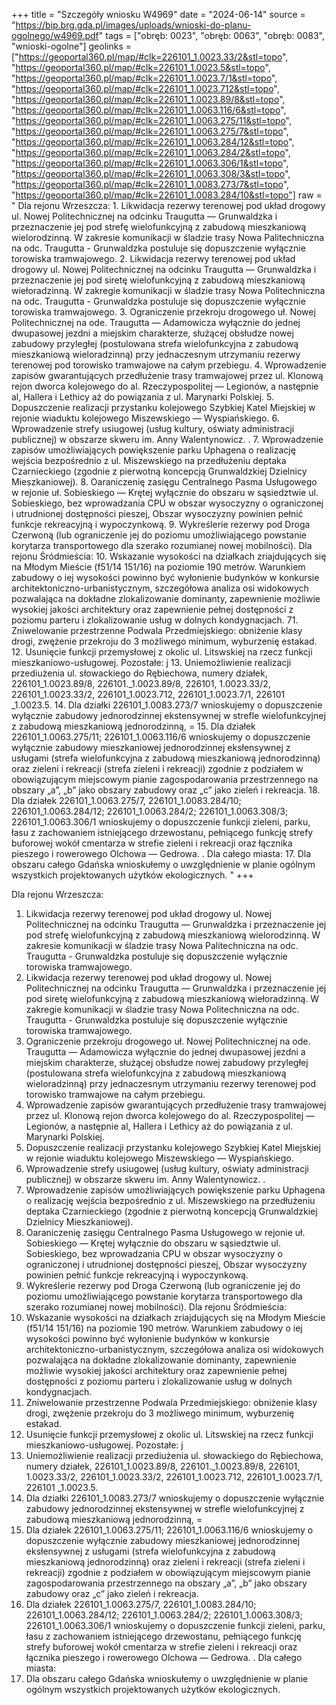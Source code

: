 +++
title = "Szczegóły wniosku W4969"
date = "2024-06-14"
source = "https://bip.brg.gda.pl/images/uploads/wnioski-do-planu-ogolnego/w4969.pdf"
tags = ["obręb: 0023", "obręb: 0063", "obręb: 0083", "wnioski-ogolne"]
geolinks = ["https://geoportal360.pl/map/#clk=226101_1.0023.33/2&stl=topo", "https://geoportal360.pl/map/#clk=226101_1.0023.5&stl=topo", "https://geoportal360.pl/map/#clk=226101_1.0023.7/1&stl=topo", "https://geoportal360.pl/map/#clk=226101_1.0023.712&stl=topo", "https://geoportal360.pl/map/#clk=226101_1.0023.89/8&stl=topo", "https://geoportal360.pl/map/#clk=226101_1.0063.116/6&stl=topo", "https://geoportal360.pl/map/#clk=226101_1.0063.275/11&stl=topo", "https://geoportal360.pl/map/#clk=226101_1.0063.275/7&stl=topo", "https://geoportal360.pl/map/#clk=226101_1.0063.284/12&stl=topo", "https://geoportal360.pl/map/#clk=226101_1.0063.284/2&stl=topo", "https://geoportal360.pl/map/#clk=226101_1.0063.306/1&stl=topo", "https://geoportal360.pl/map/#clk=226101_1.0063.308/3&stl=topo", "https://geoportal360.pl/map/#clk=226101_1.0083.273/7&stl=topo", "https://geoportal360.pl/map/#clk=226101_1.0083.284/10&stl=topo"]
raw = " Dla rejonu Wrzeszcza: 1. Likwidacja rezerwy terenowej pod układ drogowy ul. Nowej Politechnicznej na odcinku Traugutta — Grunwaldzka i przeznaczenie jej pod strefę wielofunkcyjną z zabudową mieszkaniową wielorodzinną. W zakresie komunikacji w śladzie trasy Nowa Palitechniczna na odc. Traugutta - Grunwaldzka postuluje się dopuszczenie wyłącznie torowiska tramwajowego. 2. Likwidacja rezerwy terenowej pod układ drogowy ul. Nowej Politechnicznej na odcinku Traugutta — Grunwaldzka i przeznaczenie jej pod siretę wielofunkcyjną z zabudową mieszkaniową wiełoradzinną. W zakregie komunikacji w śladzie trasy Nowa Politechniczna na odc. Traugutta - Grunwaldzka postuluje się dopuszczenie wyłącznie torowiska tramwajowego. 3. Ograniczenie przekroju drogowego uł. Nowej Politechnicznej na ode. Traugutta — Adamowicza wyłącznie  do jednej dwupasowej jezdni a miejskim charakterze, służącej obsłudze nowej zabudowy przyległej  (postulowana strefa wielofunkcyjna z zabudową mieszkaniową wieloradzinną) przy jednaczesnym utrzymaniu rezerwy terenowej pod torowisko tramwajowe na całym przebiegu. 4. Wprowadzenie zapisów gwarantujących przedłużenie trasy tramwajowej przez ul. Klonową  rejon dworca kolejowego do al. Rzeczypospolitej — Legionów, a następnie al, Hallera i Lethicy aż do powiązania z ul. Marynarki Polskiej. 5. Dopuszczenie realizacji przystanku kolejowego Szybkiej Katel Miejskiej w rejonie wiaduktu kolejowego Miszewskiego — Wyspiańskiego. 6. Wprowadzenie strefy usiugowej (usług kultury, oświaty  administracji publicznej) w obszarze skweru im. Anny Walentynowicz. . 7. Wprowadzenie zapisów umożliwiających powiększenie parku Uphagena o realizację wejścia bezpośrednio z ul. Miszewskiego na przedłużeniu deptaka Czarnieckiego (zgodnie z pierwotną koncepcją Grunwaldzkiej Dzielnicy Mieszkaniowej). 8. Oaraniczenię zasięgu Centralnego Pasma Usługowego w rejonie uł. Sobieskiego — Krętej wyłącznie do obszaru w sąsiedztwie ul. Sobieskiego, bez wprowadzania CPU w obszar wysoczyzny o ograniczonej i utrudnionej dostępności pieszej, Obszar wysoczyzny powinien pełnić funkcje rekreacyjną i wypoczynkową. 9. Wykreślerie rezerwy pod Droga Czerwoną (lub ograniczenie jej do poziomu umożliwiającego powstanie korytarza transportowego dla szerako rozumianej nowej mobilności). Dla rejonu Śródmieścia:  10. Wskazanie wysokości na działkach zriajdujących się na Młodym Mieście (f51/14 151/16) na poziomie 190 metrów. Warunkiem zabudowy o iej wysokości powinno być wyłonienie budynków w konkursie architektoniczno-urbanistycznym, szczegółowa analiza osi widokowych pozwalająca na dokładne zlokalizowanie dominanty, zapewnienie możliwie wysokiej jakości architektury oraz zapewnienie pełnej dostępności z poziomu parteru i zlokalizowanie usług w dolnych kondygnacjach. 71. Zniwelowanie przestrzenne Podwala Przedmiejskiego: obniżenie klasy drogi, zwężenie przekroju do 3 możliwego minimum, wyburzenię estakad. 12. Usunięcie funkcji przemysłowej z okolic ul. Litswskiej na rzecz funkcji mieszkaniowo-usługowej. Pozostałe: j 13. Uniemożliwienie realizacji przediużenia ul. słowackiego do Rębiechowa, numery działek, 226101_1.0023.89/8, 226101._1.0023.89/8, 226101, 1.0023.33/2, 226101_1.0023.33/2, 226101_1.0023.712, 226101_1.0023.7/1, 226101 _1.0023.5. 14. Dla działki 226101_1.0083.273/7 wnioskujemy o dopuszczenie wyłącznie zabudowy jednorodzinnej ekstensywnej w strefle wielofunkcyjnej z zabudową mieszkaniową jednorodzinną, = 15. Dla działek 226101_1.0063.275/11; 226101_1.0063.116/6 wnioskujemy o dopuszczenie wyłącznie zabudowy mieszkaniowej jednorodzinnej eksłensywnej z usługami (strefa wielofunkcyjna z zabudową mieszkaniową jednorodzinną) oraz zieleni i rekreacji (strefa zieleni i rekreacji) zgodnie z podziałem w obowiązującym miejscowym pianie zagospodarowania przestrzennego na obszary „a”, „b” jako obszary zabudowy oraz „c” jako zieleń i rekreacja. 18. Dla działek 226101_1.0063.275/7, 226101_1.0083.284/10; 226101_1.0063.284/12; 226101_1.0063.284/2; 226101_1.0063.308/3; 226101_1.0063.306/1 wnioskujemy o dopuszczenie funkcji zieleni, parku, łasu z zachowaniem istniejącego drzewostanu, pełniącego funkcję strefy buforowej wokół cmentarza w strefie zieleni i rekreacji oraz łącznika pieszego i rowerowego Olchowa — Gedrowa. . Dla całego miasta: 17. Dla obszaru całego Gdańska wnioskułemy o uwzględnienie w planie ogólnym wszystkich projektowanych użytków ekologicznych. "
+++


Dla rejonu Wrzeszcza:
1. Likwidacja rezerwy terenowej pod układ drogowy ul. Nowej Politechnicznej na odcinku Traugutta —
Grunwaldzka i przeznaczenie jej pod strefę wielofunkcyjną z zabudową mieszkaniową wielorodzinną. W
zakresie komunikacji w śladzie trasy Nowa Palitechniczna na odc. Traugutta - Grunwaldzka postuluje się
dopuszczenie wyłącznie torowiska tramwajowego.
2. Likwidacja rezerwy terenowej pod układ drogowy ul. Nowej Politechnicznej na odcinku Traugutta —
Grunwaldzka i przeznaczenie jej pod siretę wielofunkcyjną z zabudową mieszkaniową wiełoradzinną. W
zakregie komunikacji w śladzie trasy Nowa Politechniczna na odc. Traugutta - Grunwaldzka postuluje się
dopuszczenie wyłącznie torowiska tramwajowego.
3. Ograniczenie przekroju drogowego uł. Nowej Politechnicznej na ode. Traugutta — Adamowicza wyłącznie
 do jednej dwupasowej jezdni a miejskim charakterze, służącej obsłudze nowej zabudowy przyległej
 (postulowana strefa wielofunkcyjna z zabudową mieszkaniową wieloradzinną) przy jednaczesnym utrzymaniu
rezerwy terenowej pod torowisko tramwajowe na całym przebiegu.
4. Wprowadzenie zapisów gwarantujących przedłużenie trasy tramwajowej przez ul. Klonową  rejon dworca
kolejowego do al. Rzeczypospolitej — Legionów, a następnie al, Hallera i Lethicy aż do powiązania z ul.
Marynarki Polskiej.
5. Dopuszczenie realizacji przystanku kolejowego Szybkiej Katel Miejskiej w rejonie wiaduktu kolejowego
Miszewskiego — Wyspiańskiego.
6. Wprowadzenie strefy usiugowej (usług kultury, oświaty  administracji publicznej) w obszarze skweru im.
Anny Walentynowicz. .
7. Wprowadzenie zapisów umożliwiających powiększenie parku Uphagena o realizację wejścia bezpośrednio
z ul. Miszewskiego na przedłużeniu deptaka Czarnieckiego (zgodnie z pierwotną koncepcją Grunwaldzkiej
Dzielnicy Mieszkaniowej).
8. Oaraniczenię zasięgu Centralnego Pasma Usługowego w rejonie uł. Sobieskiego — Krętej wyłącznie do
obszaru w sąsiedztwie ul. Sobieskiego, bez wprowadzania CPU w obszar wysoczyzny o ograniczonej i
utrudnionej dostępności pieszej, Obszar wysoczyzny powinien pełnić funkcje rekreacyjną i wypoczynkową.
9. Wykreślerie rezerwy pod Droga Czerwoną (lub ograniczenie jej do poziomu umożliwiającego powstanie
korytarza transportowego dla szerako rozumianej nowej mobilności).
Dla rejonu Śródmieścia: 
10. Wskazanie wysokości na działkach zriajdujących się na Młodym Mieście (f51/14 151/16) na poziomie
190 metrów. Warunkiem zabudowy o iej wysokości powinno być wyłonienie budynków w konkursie
architektoniczno-urbanistycznym, szczegółowa analiza osi widokowych pozwalająca na dokładne
zlokalizowanie dominanty, zapewnienie możliwie wysokiej jakości architektury oraz zapewnienie pełnej
dostępności z poziomu parteru i zlokalizowanie usług w dolnych kondygnacjach.
71. Zniwelowanie przestrzenne Podwala Przedmiejskiego: obniżenie klasy drogi, zwężenie przekroju do 3
możliwego minimum, wyburzenię estakad.
12. Usunięcie funkcji przemysłowej z okolic ul. Litswskiej na rzecz funkcji mieszkaniowo-usługowej.
Pozostałe: j
13. Uniemożliwienie realizacji przediużenia ul. słowackiego do Rębiechowa, numery działek,
226101_1.0023.89/8, 226101._1.0023.89/8, 226101, 1.0023.33/2, 226101_1.0023.33/2, 226101_1.0023.712,
226101_1.0023.7/1, 226101 _1.0023.5.
14. Dla działki 226101_1.0083.273/7 wnioskujemy o dopuszczenie wyłącznie zabudowy jednorodzinnej
ekstensywnej w strefle wielofunkcyjnej z zabudową mieszkaniową jednorodzinną, =
15. Dla działek 226101_1.0063.275/11; 226101_1.0063.116/6 wnioskujemy o dopuszczenie wyłącznie
zabudowy mieszkaniowej jednorodzinnej eksłensywnej z usługami (strefa wielofunkcyjna z zabudową
mieszkaniową jednorodzinną) oraz zieleni i rekreacji (strefa zieleni i rekreacji) zgodnie z podziałem w
obowiązującym miejscowym pianie zagospodarowania przestrzennego na obszary „a”, „b” jako obszary
zabudowy oraz „c” jako zieleń i rekreacja.
18. Dla działek 226101_1.0063.275/7, 226101_1.0083.284/10; 226101_1.0063.284/12;
226101_1.0063.284/2; 226101_1.0063.308/3; 226101_1.0063.306/1 wnioskujemy o dopuszczenie funkcji
zieleni, parku, łasu z zachowaniem istniejącego drzewostanu, pełniącego funkcję strefy buforowej wokół
cmentarza w strefie zieleni i rekreacji oraz łącznika pieszego i rowerowego Olchowa — Gedrowa. .
Dla całego miasta:
17. Dla obszaru całego Gdańska wnioskułemy o uwzględnienie w planie ogólnym wszystkich projektowanych
użytków ekologicznych.




